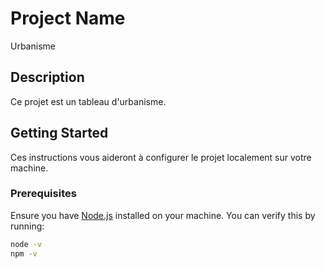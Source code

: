 # Project Name
Urbanisme
## Description

Ce projet est un tableau d'urbanisme.

## Getting Started

Ces instructions vous aideront à configurer le projet localement sur votre machine.

### Prerequisites

Ensure you have [Node.js](https://nodejs.org/) installed on your machine. You can verify this by running:

```bash
node -v
npm -v
